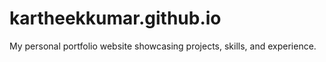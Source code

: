 # kartheekkumar.github.io
My personal portfolio website showcasing projects, skills, and experience.
